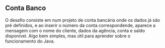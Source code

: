 ## Conta Banco
O desafio consiste em num projeto de conta bancária onde os dados já são pré definidos, e ao inserir o número da conta correspondende, aparece a mensagem com o nome do cliente, dados da agência, conta e saldo disponível.
Algo bem simples, mas útil para aprender sobre o funcionamento do Java.
